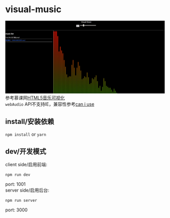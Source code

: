 # visual-music
![](./images/preview.jpg)
参考慕课网[HTML5音乐可视化](https://www.imooc.com/learn/299)  
`webAudio` API不支持IE，兼容性参考[can i use](https://caniuse.com/#search=webaudio)
## install/安装依赖

`npm install` or `yarn`
## dev/开发模式
client side/启用前端:  
```
npm run dev
``` 
port: 1001  
server side/启用后台:  
```
npm run server
```
port: 3000